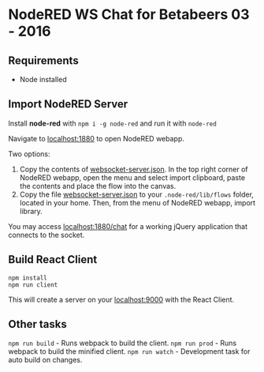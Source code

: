 # NodeRED WS Chat for Betabeers 03 - 2016

## Requirements

- Node installed

## Import NodeRED Server

Install **node-red** with `npm i -g node-red` and run it with `node-red`

Navigate to [localhost:1880](http://localhost:1880) to open NodeRED webapp.

Two options:

1. Copy the contents of [websocket-server.json](websocket-server.json). In the 
top right corner of NodeRED webapp, open the menu and select import clipboard,
paste the contents and place the flow into the canvas.
2. Copy the file [websocket-server.json](websocket-server.json) to your 
`.node-red/lib/flows` folder, located in your home. Then, from the menu of 
NodeRED webapp, import library.

You may access [localhost:1880/chat](http://localhost:1880/chat) for a working 
jQuery application that connects to the socket.

## Build React Client

```
npm install
npm run client
```

This will create a server on your [localhost:9000](http://localhost:9000) with 
the React Client.

## Other tasks

`npm run build` - Runs webpack to build the client.
`npm run prod` - Runs webpack to build the minified client.
`npm run watch` - Development task for auto build on changes.
